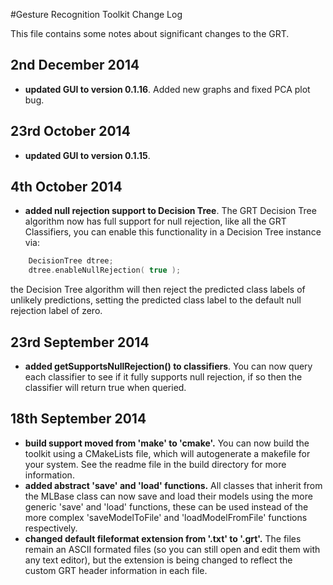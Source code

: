 #Gesture Recognition Toolkit Change Log

This file contains some notes about significant changes to the GRT.

## 2nd December 2014 
- **updated GUI to version 0.1.16**. Added new graphs and fixed PCA plot bug.

## 23rd October 2014 
- **updated GUI to version 0.1.15**.

## 4th October 2014 
- **added null rejection support to Decision Tree**. The GRT Decision Tree algorithm now has full support for null rejection, like all the GRT Classifiers, you can enable this functionality in a Decision Tree instance via: 

```C++
    DecisionTree dtree;
    dtree.enableNullRejection( true );
```

  the Decision Tree algorithm will then reject the predicted class labels of unlikely predictions, setting the predicted class label to the default null rejection label of zero.

## 23rd September 2014 
- **added getSupportsNullRejection() to classifiers**. You can now query each classifier to see if it fully supports null rejection, if so then the classifier will return true when queried.

## 18th September 2014 
- **build support moved from 'make' to 'cmake'.** You can now build the toolkit using a CMakeLists file, which will autogenerate a makefile for your system.  See the readme file in the build directory for more information.
- **added abstract 'save' and 'load' functions.**  All classes that inherit from the MLBase class can now save and load their models using the more generic 'save' and 'load' functions, these can be used instead of the more complex 'saveModelToFile' and 'loadModelFromFile' functions respectively.
- **changed default fileformat extension from '.txt' to '.grt'.** The files remain an ASCII formated files (so you can still open and edit them with any text editor), but the extension is being changed to reflect the custom GRT header information in each file.

